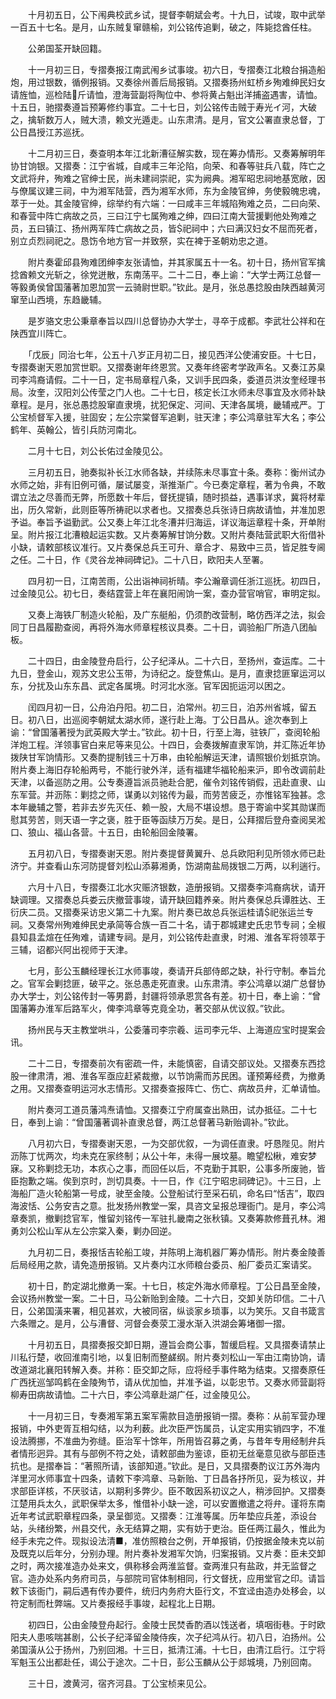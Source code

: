 <!-- { "loadSidebar": true } -->
　　十月初五日，公下闱典校武乡试，提督李朝斌会考。十九日，试竣，取中武举一百五十七名。是月，山东贼复窜赣榆，刘公铭传追剿，破之，阵毙捻酋任柱。

　　公弟国荃开缺回籍。

　　十一月初三日，专摺奏报江南武闱乡试事竣。初六日，专摺奏江北粮台捐造船炮，用过银数，循例报销。又奏徐州善后局报销。又摺奏扬州虹桥乡殉难绅民妇女请旌恤，巡检陆斤请恤，澄海营副将陶位中、参将黄占魁出洋捕盗遇害，请恤。十五日，驰摺奏遵旨预筹修约事宜。二十七日，刘公铭传击贼于寿光イ河，大破之，擒斩数万人，贼大溃，赖文光遁走。山东肃清。是月，官文公署直隶总督，丁公日昌授江苏巡抚。

　　十二月初三日，奏查明本年江北新漕征解实数，现在筹办情形。又奏筹解明年协甘饷银。又摺奏：江宁省城，自咸丰三年沦陷，向荣、和春等驻兵八载，阵亡之文武将弁，殉难之官绅士民，尚未建祠崇祀，实为阙典。湘军昭忠祠地基宽敞，因与僚属议建三祠，中为湘军陆营，西为湘军水师，东为金陵官绅，务使毅魄忠魂，萃于一处。其金陵官绅，综举约有六端：一曰咸丰三年城陷殉难之员，二曰向荣、和春营中阵亡病故之员，三曰江宁七属殉难之绅，四曰江南大营援剿他处殉难之员，五曰镇江、扬州两军阵亡病故之员，皆祀祠中；六曰满汉妇女不屈而死者，别立贞烈祠祀之。恳饬令地方官一并致祭，实在裨于圣朝劝忠之道。

　　附片奏霍邱县殉难团绅李友张请恤，并其家属五十一名。初十日，扬州官军擒捻酋赖文光斩之，徐党迸散，东南荡平。二十二日，奉上谕：“大学士两江总督一等毅勇侯曾国藩著加恩加赏一云骑尉世职。”钦此。是月，张总愚捻股由陕西越黄河窜至山西境，东趋畿辅。

　　是岁骆文忠公秉章奉旨以四川总督协办大学士，寻卒于成都。李武壮公祥和在陕西宜川阵亡。

　　「戊辰」同治七年，公五十八岁正月初二日，接见西洋公使浦安臣。十七日，专摺奏谢天恩加赏世职。又摺奏谢年终恩赏。又奏年终密考学政声名。又奏江苏臬司李鸿裔请假。二十一日，定书局章程八条，又训手民四条，委道员洪汝奎经理书局。汝奎，汉阳刘公传莹之门人也。二十七日，核定长江水师未尽事宜及水师补缺章程。是月，张总愚捻股窜直隶境，扰犯保定、河间、天津各属境，畿辅戒严。丁公宝桢督军入援，驻固安；左公宗棠督军追剿，驻天津；李公鸿章驻军大名；李公鹤年、英翰公，皆引兵防河南北。

　　二月十七日，刘公长佑过金陵见公。

　　三月初五日，驰奏拟补长江水师各缺，并续陈未尽事宜十条。奏称：衡州试办水师之始，非有旧例可循，屡试屡变，渐推渐广。今已奏定章程，著为令典，不敢谓立法之尽善而无弊，所愿数十年后，督抚提镇，随时损益，遇事详求，冀将材辈出，历久常新，此则臣等所祷祀以求者也。又摺奏总兵张诗日病故请恤，并准加恩予谥。奉旨予谥勤武。公又奏上年江北冬漕并归海运，详议海运章程十条，开单附呈。附片报江北漕粮起运实数。又片奏筹解甘饷分数。又附片奏陆营武职大衔借补小缺，请敕部核议准行。又片奏保总兵王可升、章合才、易致中三员，皆足胜专阃之任。二十日，作《灵谷龙神祠碑记》。二十八日，欧阳夫人至署。

　　四月初一日，江南苦雨，公出诣神祠祈晴。李公瀚章调任浙江巡抚。初四日，过金陵见公。初七日，奏结霆营上年在襄阳闹饷一案，查办营官哨官，审明定拟。

　　又奏上海铁厂制造火轮船，及广东艇船，仍须酌改营制，略仿西洋之法，拟会同丁日昌履勘查阅，再将外海水师章程核议具奏。二十日，调验船厂所造八团舢板。

　　二十四日，由金陵登舟启行，公子纪泽从。二十六日，至扬州，查运库。二十九日，登金山，观苏文忠公玉带，为诗纪之。旋登焦山。是月，直隶捻匪窜运河以东，分扰及山东东昌、武定各属境。时河北水涨。官军因扼运河以困之。

　　闰四月初一日，公舟泊丹阳。初二日，泊常州。初三日，泊苏州省城，留五日。初八日，出巡阅李朝斌太湖水师，遂行赴上海。丁公日昌从。途次奉到上谕：“曾国藩著授为武英殿大学士。”钦此。初十日，行至上海，驻铁厂，查阅轮船洋炮工程。洋领事官白来尼等来见公。十四日，会奏拨解直隶军饷，并汇陈近年协拨陕甘军饷情形。又奏酌提制钱三十万串，由轮船解运天津，请照银价划抵京饷。附片奏上海旧存轮船两号，不能行驶外洋，适有福建华福轮船来沪，即令改调前赴天津，以备巡防之用。公专奏遵旨派员驰赴合肥，催令刘铭传销假，迅赴直隶、山东军营。并沥陈：剿捻之师，谋勇以刘铭传为最，而劳苦疲乏，亦惟铭军独甚。念本年畿辅之警，若非去岁先灭任、赖一股，大局不堪设想。恳于寄谕中奖其勋谋而慰其劳苦，则天语一字之褒，胜于臣等函牍万万矣。是日，公拜摺后登舟查阅吴淞口、狼山、福山各营。十五日，由轮船回金陵署。

　　五月初八日，专摺奏谢天恩。附片奏提督黄翼升、总兵欧阳利见所领水师已赴济宁。并查看山东河防提督刘松山添募湘勇，饬湖南盐局拨银二万两，以利遄行。

　　六月十八日，专摺奏江北水灾赈济银数，造册报销。又摺奏李鸿裔病状，请开缺调理。又摺奏总兵娄云庆撤营事竣，请开缺回籍养亲。附片奏保总兵谭胜达、王衍庆二员。又摺奏采访忠义第二十九案。附片奏已故总兵张运桂请祀张运兰专祠。又奏常州殉难绅民史承简等合族一百二十名，请于郡城建史氏忠节专祠；全椒县知县孟煊在任殉难，请建专祠。是月，刘公铭传赴直隶，时湘、淮各军将领萃于三辅，诏都兴阿出视师于天津。

　　七月，彭公玉麟经理长江水师事竣，奏请开兵部侍郎之缺，补行守制。奉旨允之。官军会剿捻匪，破平之。张总愚走死直隶。山东肃清。李公鸿章以湖广总督协办大学士，刘公铭传封一等男爵，封疆将领承恩赏各有差。初十日，奉上谕：“曾国藩筹办淮军后路军火，俾李鸿章等克竟全功，著交部从优议叙。”钦此。

　　扬州民与天主教堂哄斗，公委藩司李宗羲、运司李元华、上海道应宝时提案会讯。

　　二十二日，专摺奏前次有密疏一件，未能慎密，自请交部议处。又摺奏东西捻股一律肃清，湘、淮各军亟应赶紧裁撤，以节饷需而苏民困。谨预筹经费，为撤勇之用。又摺奏查明运河水志情形。又摺奏查报阵亡、伤亡、病故员弁，汇单请恤。

　　附片奏河工道员藩鸿焘请恤。又摺奏江宁府属查出熟田，试办抵征。二十七日，奉到上谕：“曾国藩著调补直隶总督，两江总督著马新贻调补。”钦此。

　　八月初六日，专摺奏谢天恩，一为交部优叙，一为调任直隶。吁恳陛见。附片沥陈丁忧两次，均未克在家终制；从公十年，未得一展坟墓。瞻望松楸，难安梦寐。又称剿捻无功，本疚心之事，而回任以后，不克勤于其职，公事多所废驰，皆臣抱歉之端。俟到京时，剀切具奏。十一日，作《江宁昭忠祠碑记》。十三日，上海船厂造火轮船第一号成，驶至金陵。公登船试行至采石矶，命名曰“恬吉”，取四海波恬、公务安吉之意。批发扬州教堂一案，具咨文呈报总理衙门。是月，李公鸿章奏凯，撤剿捻官军，惟留刘铭传一军驻扎畿南之张秋镇。又奏筹款修葺孔林。湘勇刘公松山军从左公宗棠入秦，剿办回逆。

　　九月初二日，奏报恬吉轮船工竣，并陈明上海机器厂筹办情形。附片奏金陵善后局经用之款，请免造册报销。又片奏内江水师粮台委员、船厂委员汇案请奖。

　　初十日，酌定湖北撤勇一案。十七日，核定外海水师章程。丁公日昌至金陵，会议扬州教堂一案。二十日，马公新贻到金陵。二十六日，交卸关防印信。二十八日，公弟国潢来署，相见甚欢，大被同宿，纵谈家乡琐事，以为笑乐。又自书箴言六条赠之。是月，公与漕督、河督会奏荥工漫水渐入洪湖会筹堵御一摺。

　　十月初五日，具摺奏报交卸日期，遵旨会商公事，暂缓启程。又具摺奏请禁止川私行楚，收回淮南引地，以复旧制而整鹾纲。附片奏刘松山一军由江南协饷，请改道湖北襄阳转解入奏。并称：臣交卸之际，应将经手事件略为结束。又摺奏原任广西抚巡邹鸣鹤在金陵殉节，请从优加恤，并准予谥，以彰忠节。又奏水师营副将柳寿田病故请恤。二十六日，李公鸿章赴湖广任，过金陵见公。

　　十一月初三日，专奏湘军第五案军需款目造册报销一摺。奏称：从前军营办理报销，中外吏胥互相勾结，以为利薮。此次臣严饬属员，认定实用实销四字，不准设法腾挪，不准曲为弥缝。臣治军十馀年，所用皆召募之勇，与昔年专用经制弁兵者情形迥异。其有与部例不符之处，请敕部曲为鉴谅，臣初无丝毫意见欲与部臣违抗也。是摺奉旨：“著照所请，该部知道。”钦此。是日，又具摺奏酌议江苏外海内洋里河水师事宜十四条，请敕下李鸿章、马新贻、丁日昌各抒所见，妥为核议，并求部臣详核，不厌驳诘，以期利多弊少。臣不敢因系初议之人，稍涉回护。又摺奏江楚用兵太久，武职保举太多，惟借补小缺一途，可以安置撤遣之将弁。谨将东南近年考试武职章程四条，录呈御览。又摺奏：江淮等属。历年垫应兵差，添设台站，头绪纷繁，州县交代，永无结算之期，实有妨于吏治。臣任两江最久，惟此为经手未完之件。现拟设法清■，准仿照粮台之例，开单报销，仍按据金陵未克以前及既克以后年分，分别办理。附片奏补发湘军欠饷，归案报销。又片奏：臣未交卸之时，两次接准造办处来文，俱称移会两淮监督。查两淮只有盐政，并无监督之官。造办处系内务府司员，与部院司官体制相同，行文督抚，应用堂官之印。请旨敕下该衙门，嗣后遇有传办要件，统归内务府大臣行文，不宜迳由造办处移会，以符定制而杜弊端。又片奏报经手事竣，起程北上日期。

　　初四日，公由金陵登舟起行。金陵士民焚香酌酒以饯送者，填咽街巷。于时欧阳夫人患咳喘甚剧，公长子纪泽留金陵侍疾，次子纪鸿从行。初八日，泊扬州。公弟国潢从公于扬州，乃别回湘。十三日，抵清江浦。十七日，由清江启行。江宁将军魁玉公出都赴任，谒公于途次。二十日，彭公玉麟从公于郯城境，乃别回南。

　　三十日，渡黄河，宿齐河县。丁公宝桢来见公。

